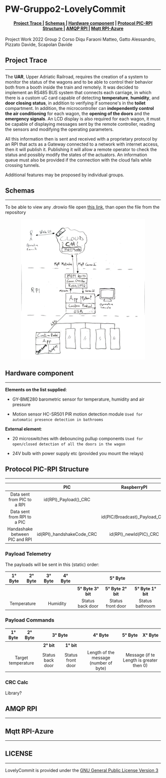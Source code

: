 # **PW-Gruppo2-LovelyCommit**

<div align="center">  
<h4>
    <a href="#project-trace"> Project Trace </a>
  | <a href="#schemas"> Schemas </a>
  | <a href="#hardware-component"> Hardware component</a>
  | <a href="#protocol-pic-rpi-structure"> Protocol PIC-RPI Structure </a>
  | <a href="#amqp-rpi"> AMQP RPI </a>
  | <a href="#mqtt-rpi-azure"> Mqtt RPI-Azure </a>
</h4>
</div>
Project Work 2022 Group 2 Corso Diqu
Faraoni Matteo, Gatto Alessandro, Pizzato Davide, Scapolan Davide

## **Project Trace**

***
The **UAR**, Upper Adriatic Railroad, requires the creation of a system to monitor the status of the wagons and to be able to control their behavior both from a booth inside the train and remotely.
It was decided to implement an RS485 BUS system that connects each carriage, in which there is a custom uC card capable of detecting **temperature**, **humidity**, and **door closing status**, in addition to verifying if someone's in the **toilet** compartment.
In addition, the microcontroller can **independently control the air conditioning** for each wagon, the **opening of the doors** and the **emergency signals**. An LCD display is also required for each wagon, it must be capable of displaying messages sent by the remote controller, reading the sensors and modifying the operating parameters.

All this information then is sent and received with a proprietary protocol by an RPI that acts as a Gateway connected to a network with internet access, then it will publish it. Publishing it will allow a remote operator to check the status and possibly modify the states of the actuators.
An information queue must also be provided if the connection with the cloud fails while crossing tunnels.

Additional features may be proposed by individual groups.

## **Schemas**

***

To be able to view any .drowio file open [this link](https://draw.io), than open the file from the repository

<!-- |![Flow schema of the system](./Images/FlowSchema.jpg)|
|-|-->
<div align="center">  
<img src="./Images/FlowSchema.jpg " 
     alt="Flow Schema"
     width="400" 
     height="auto" />
</div>  

## **Hardware component**

***
**Elements on the list supplied**:

* GY-BME280 barometric sensor for temperature, humidity and air pressure

* Motion sensor HC-SR501 PIR motion detection module
 `Used for automatic presence detection in bathrooms` 

**External element**:

* 20 microswitches with debouncing pullup components
 `Used for open/closed detection of all the doors in the wagon`

* 24V bulb with power supply etc (provided you mount the relays)

## **Protocol PIC-RPI Structure**

***
<table>
<thead>
<tr>
<th style="text-align:center"></th>
<th style="text-align:center">PIC</th>
<th style="text-align:center">RaspberryPI</th>
</tr>
</thead>
<tbody>
<tr>
<td style="text-align:center">Data sent from PIC to a RPI</td>
<td style="text-align:center">id(RPI)_Payload()_CRC</td>
<td style="text-align:center"></td>
</tr>
<tr>
<td style="text-align:center">Data sent from RPI to a PIC</td>
<td style="text-align:center"></td>
<td style="text-align:center">id(PIC/Broadcast)_Payload_CRC</td>
</tr>
<tr>
<td style="text-align:center">Handashake between PIC and RPI</td>
<td style="text-align:center">id(RPI)_handshakeCode_CRC</td>
<td style="text-align:center">id(RPI)_newId(PIC)_CRC</td>
</tr>
</tbody>
</table>

### **Payload Telemetry**

The payloads will be sent in this (static) order: 
<table>
<thead>
<tr>
<th style="text-align:center">1° Byte</th>
<th style="text-align:center">2° Byte</th>
<th style="text-align:center">3° Byte</th>
<th style="text-align:center">4° Byte</th>
<th colspan="3"style="text-align:center">5° Byte</th>
</tr>
</thead>
<tbody>
<tr>
<th style="text-align:center"></th>
<th style="text-align:center"></th>
<th style="text-align:center"></th>
<th style="text-align:center"></th>
<th style="text-align:center">5° Byte 3° bit</th>
<th style="text-align:center">5° Byte 2° bit</th>
<th style="text-align:center">5° Byte 1° bit</th>
</tr>
<tr>
<td colspan="2"style="text-align:center">Temperature</td>
<td colspan="2"style="text-align:center">Humidity</td>
<td style="text-align:center">Status back door</td>
<td style="text-align:center">Status front door</td>
<td style="text-align:center">Status bathroom</td>
</tr>
</tbody>
</table>

### **Payload Commands**

<table>
<thead>
<tr>
<th style="text-align:center">1° Byte</th>
<th style="text-align:center">2° Byte</th>
<th colspan="2" style="text-align:center">3° Byte </th>
<th style="text-align:center">4° Byte</th>
<th style="text-align:center">5° Byte</th>
<th style="text-align:center">X° Byte</th>
</tr>
</thead>
<tbody>
<tr>
<th style="text-align:center"></th>
<th style="text-align:center"></th>
<th style="text-align:center">2° bit</th>
<th style="text-align:center">1° bit</th>
<th style="text-align:center"></th>
<th style="text-align:center"></th>
<th style="text-align:center"></th>
</tr>
<tr>
<td colspan="2" style="text-align:center">Target temperature</td>
<td style="text-align:center">Status back door</td>
<td style="text-align:center">Status front door</td>
<td style="text-align:center">Length of the message (number of byte)</td>
<td  colspan="2"style="text-align:center">Message (if te Length is greater then 0)</td>
</tr>
</tbody>
</table>

### **CRC Calc**

Library?

## **AMQP RPI**

***

## **Mqtt RPI-Azure**

***

## **LICENSE**

***
LovelyCommit is provided under the [GNU General Public License Version 3](./License)